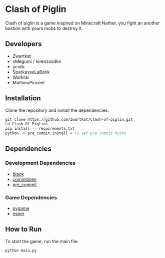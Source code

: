 # Clash of Piglin

Clash of piglin is a game inspired on Minecraft Nether, you fight an another bastion with yours mobs to destroy it.

## Developers
- Zwartkat
- xMegumi / lorenzovdkn
- yciolk
- SparkasseLaBank
- Workrai
- MathieuPinceel

## Installation

Clone the repository and install the dependencies:

```bash
git clone https://github.com/Zwartkat/Clash-of-piglin.git
cd Clash-Of-Piglins
pip install -r requirements.txt
python -m pre_commit install # To set pre commit hooks
```

## Dependencies

### Development Dependencies

- [black](https://pypi.org/project/black/)
- [commitizen](https://commitizen-tools.github.io/commitizen/)
- [pre_commit](https://pypi.org/project/pre_commit/)


### Game Dependencies

- [pygame](https://www.pygame.org/)
- [esper](https://esper.readthedocs.io/)



## How to Run

To start the game, run the main file:

```bash
python main.py
```
